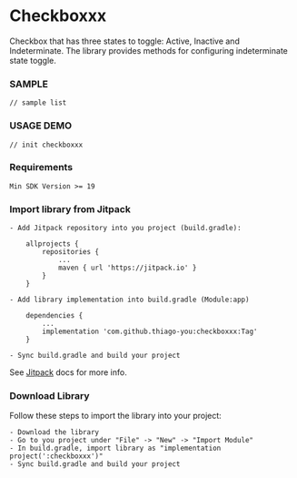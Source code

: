 # Checkboxxx
Checkbox that has three states to toggle: Active, Inactive and Indeterminate. The library provides methods for configuring indeterminate state toggle.

### SAMPLE
    // sample list

### USAGE DEMO
    // init checkboxxx


### Requirements
    Min SDK Version >= 19

### Import library from Jitpack
    - Add Jitpack repository into you project (build.gradle):

        allprojects {
            repositories {
                ...
                maven { url 'https://jitpack.io' }
            }
        }

    - Add library implementation into build.gradle (Module:app)

        dependencies {
            ...
            implementation 'com.github.thiago-you:checkboxxx:Tag'
        }

    - Sync build.gradle and build your project

See [Jitpack](https://jitpack.io/docs/) docs for more info.

### Download Library
Follow these steps to import the library into your project:

    - Download the library
    - Go to you project under "File" -> "New" -> "Import Module"
    - In build.gradle, import library as "implementation project(':checkboxxx')"
    - Sync build.gradle and build your project